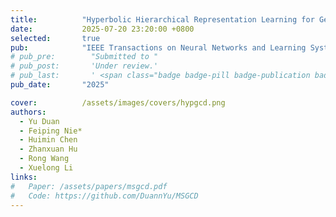 ```yaml
---
title:          "Hyperbolic Hierarchical Representation Learning for Generalized Category Discovery"
date:           2025-07-20 23:20:00 +0800
selected:       true
pub:            "IEEE Transactions on Neural Networks and Learning Systems (TNNLS)"
# pub_pre:        "Submitted to "
# pub_post:       'Under review.'
# pub_last:       ' <span class="badge badge-pill badge-publication badge-success">Spotlight</span>'
pub_date:       "2025"

cover:          /assets/images/covers/hypgcd.png
authors:
  - Yu Duan
  - Feiping Nie*
  - Huimin Chen
  - Zhanxuan Hu
  - Rong Wang
  - Xuelong Li
links:
#   Paper: /assets/papers/msgcd.pdf
#   Code: https://github.com/DuannYu/MSGCD
---
```

